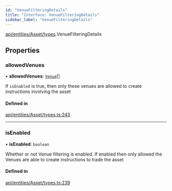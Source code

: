 ```yaml
---
id: "VenueFilteringDetails"
title: "Interface: VenueFilteringDetails"
sidebar_label: "VenueFilteringDetails"
---
```


[api/entities/Asset/types](../../../../../../modules/API/Entities/Asset/Types/Types.md).VenueFilteringDetails

## Properties

### allowedVenues

• **allowedVenues**: [`Venue`](../../../../../../classes/API/Entities/Venue/Venue.md)[]

If `isEnabled` is true, then only these venues are allowed to create instructions involving the asset

#### Defined in

[api/entities/Asset/types.ts:243](https://github.com/PolymeshAssociation/polymesh-sdk/blob/c8da9dfce/src/api/entities/Asset/types.ts#L243)

___

### isEnabled

• **isEnabled**: `boolean`

Whether or not Venue filtering is enabled. If enabled then only allowed the Venues are able to create instructions to trade the asset

#### Defined in

[api/entities/Asset/types.ts:239](https://github.com/PolymeshAssociation/polymesh-sdk/blob/c8da9dfce/src/api/entities/Asset/types.ts#L239)
